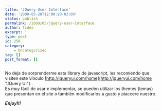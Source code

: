 ```yaml
---
title: 'JQuery User Interface'
date: '2009-05-28T12:08:20-03:00'
status: publish
permalink: /2009/05/jquery-user-interface
author: fideo
excerpt: ''
type: post
id: 250
category:
    - Uncategorized
tag: []
post_format: []
---
```

No deja de sorprenderme esta librery de javascript, les recomiendo que visiten este vínculo [http://jqueryui.com/home](http://jqueryui.com/home "JQuery UI") .  
Es muy fácil de usar e implementar, se pueden utilizar los themes (temas) que presentan en el site o también modificarlos a gusto y piaccere nuestro.

***Enjoy!!!***